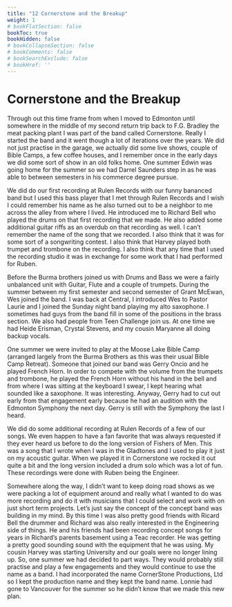 ```yaml
---
title: "12 Cornerstone and the Breakup"
weight: 1
# bookFlatSection: false
bookToc: true
bookHidden: false
# bookCollapseSection: false
# bookComments: false
# bookSearchExclude: false
# bookHref: ''
---
```

# Cornerstone and the Breakup
Through out this time frame from when I moved to Edmonton until somewhere in the middle of my second return trip back to F.G. Bradley the meat packing plant I was part of the band called Cornerstone.  Really I started the band and it went though a lot of iterations over the years.  We did not just practise in the garage, we actually did some live shows, couple of Bible Camps, a few coffee houses, and I remember once in the early days we did some sort of show in an old folks home.  One summer Edwin was going home for the summer so we had Darrel Saunders step in as he was able to between semesters in his commerce degree pursue.

We did do our first recording at Rulen Records with our funny bananced band but I used this bass player that I met through Rulen Records and I wish I could remember his name as he also turned out to be a neighbor to me across the alley from where I lived.  He introduced me to Richard Bell who played the drums on that first recording that we made.  He also added some additional guitar riffs as an overdub on that recording as well.  I can’t remember the name of the song that we recorded.  I also think that it was for some sort of a songwriting contest.  I also think that Harvey played both trumpet and trombone on the recording.  I also think that any time that I used the recording studio it was in exchange for some work that I had performed for Ruben.

Before the Burma brothers joined us with Drums and Bass we were a fairly unbalanced unit with Guitar, Flute and a couple of trumpets.  During the summer between my first semester and second semester of Grant McEwan, Wes joined the band.  I was back at Central, I introduced Wes to Pastor Laurie and I joined the Sunday night band playing my alto saxophone.  I sometimes had guys from the band fill in some of the positions in the brass section.  We also had people from Teen Challenge join us.  At one time we had Heide Erisman, Crystal Stevens, and my cousin Maryanne all doing backup vocals.

One summer we were invited to play at the Moose Lake Bible Camp (arranged largely from the Burma Brothers as this was their usual Bible Camp Retreat).  Someone that joined our band was Gerry Oncio and he played French Horn.  In order to compete with the volume from the trumpets and trombone, he played the French Horn without his hand in the bell and from where I was sitting at the keyboard I swear, I kept hearing what sounded like a saxophone.  It was interesting.  Anyway, Gerry had to cut out early from that engagement early because he had an audition with the Edmonton Symphony the next day.  Gerry is still with the Symphony the last I heard.

We did do some additional recording at Rulen Records of a few of our songs.  We even happen to have a fan favorite that was always requested if they ever heard us before to do the long version of Fishers of Men.  This was a song that I wrote when I was in the Gladtones and I used to play it just on my acoustic guitar.  When we played it in Cornerstone we rocked it out quite a bit and the long version included a drum solo which was a lot of fun.  These recordings were done with Ruben being the Engineer.

Somewhere along the way, I didn’t want to keep doing road shows as we were packing a lot of equipment around and really what I wanted to do was more recording and do it with musicians that I could select and work with on just short term projects.  Let’s just say the concept of the concept band was building in my mind.  By this time I was also pretty good friends with Ricard Bell the drummer and Richard was also really interested in the Engineering side of things.  He and his friends had been recording concept songs for years in Richard’s parents basement using a Teac recorder.  He was getting a pretty good sounding sound with the equipment that he was using.  My cousin Harvey was starting University and our goals were no longer lining up.  So, one summer we had decided to part ways.  They would probably still practise and play a few engagements and they would continue to use the name as a band.  I had incorporated the name CornerStone Productions, Ltd so I kept the production name and they kept the band name.  Lonnie had gone to Vancouver for the summer so he didn’t know that we made this new plan.